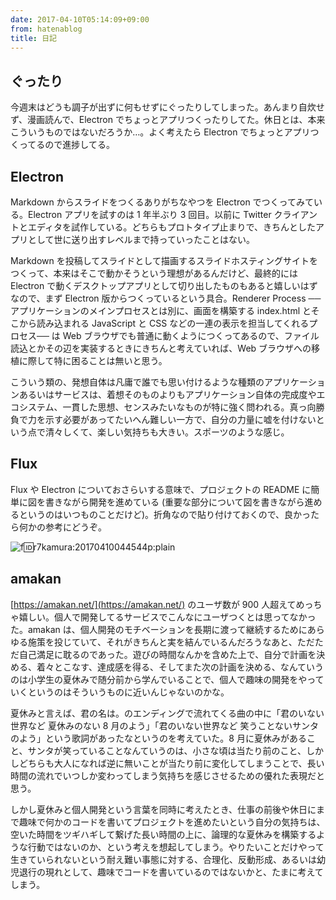 ```yaml
---
date: 2017-04-10T05:14:09+09:00
from: hatenablog
title: 日記
---
```

## ぐったり

今週末はどうも調子が出ずに何もせずにぐったりしてしまった。あんまり自炊せず、漫画読んで、Electron でちょっとアプリつくったりしてた。休日とは、本来こういうものではないだろうか…。よく考えたら Electron でちょっとアプリつくってるので進捗してる。

## Electron

Markdown からスライドをつくるありがちなやつを Electron でつくってみている。Electron アプリを試すのは 1 年半ぶり 3 回目。以前に Twitter クライアントとエディタを試作している。どちらもプロトタイプ止まりで、きちんとしたアプリとして世に送り出すレベルまで持っていったことはない。

Markdown を投稿してスライドとして描画するスライドホスティングサイトをつくって、本来はそこで動かそうという理想があるんだけど、最終的には Electron で動くデスクトップアプリとして切り出したものもあると嬉しいはずなので、まず Electron 版からつくっているという具合。Renderer Process ──アプリケーションのメインプロセスとは別に、画面を構築する index.html とそこから読み込まれる JavaScript と CSS などの一連の表示を担当してくれるプロセス── は Web ブラウザでも普通に動くようにつくってあるので、ファイル読込とかその辺を実装するときにきちんと考えていれば、Web ブラウザへの移植に際して特に困ることは無いと思う。

こういう類の、発想自体は凡庸で誰でも思い付けるような種類のアプリケーションあるいはサービスは、着想そのものよりもアプリケーション自体の完成度やエコシステム、一貫した思想、センスみたいなものが特に強く問われる。真っ向勝負で力を示す必要があってたいへん難しい一方で、自分の力量に嘘を付けないという点で清々しくて、楽しい気持ちも大きい。スポーツのような感じ。

## Flux

Flux や Electron についておさらいする意味で、プロジェクトの README に簡単に図を書きながら開発を進めている (重要な部分について図を書きながら進めるというのはいつものことだけど)。折角なので貼り付けておくので、良かったら何かの参考にどうぞ。

![f:id:r7kamura:20170410044544p:plain](https://cdn-ak.f.st-hatena.com/images/fotolife/r/r7kamura/20170410/20170410044544.png "f:id:r7kamura:20170410044544p:plain")

## amakan

[https://amakan.net/](https://amakan.net/) のユーザ数が 900 人超えてめっちゃ嬉しい。個人で開発してるサービスでこんなにユーザつくとは思ってなかった。amakan は、個人開発のモチベーションを長期に渡って継続するためにあらゆる施策を投じていて、それがきちんと実を結んでいるんだろうなあと、ただただ自己満足に耽るのであった。遊びの時間なんかを含めた上で、自分で計画を決める、着々とこなす、達成感を得る、そしてまた次の計画を決める、なんていうのは小学生の夏休みで随分前から学んでいることで、個人で趣味の開発をやっていくというのはそういうものに近いんじゃないのかな。

夏休みと言えば、君の名は。のエンディングで流れてくる曲の中に「君のいない世界など 夏休みのない 8 月のよう」「君のいない世界など 笑うことないサンタのよう」という歌詞があったなというのを考えていた。8 月に夏休みがあること、サンタが笑っていることなんていうのは、小さな頃は当たり前のこと、しかしどちらも大人になれば逆に無いことが当たり前に変化してしまうことで、長い時間の流れでいつしか変わってしまう気持ちを感じさせるための優れた表現だと思う。

しかし夏休みと個人開発という言葉を同時に考えたとき、仕事の前後や休日にまで趣味で何かのコードを書いてプロジェクトを進めたいという自分の気持ちは、空いた時間をツギハギして繋げた長い時間の上に、論理的な夏休みを構築するような行動ではないのか、という考えを想起してしまう。やりたいことだけやって生きていられないという耐え難い事態に対する、合理化、反動形成、あるいは幼児退行の現れとして、趣味でコードを書いているのではないかと、たまに考えてしまう。


